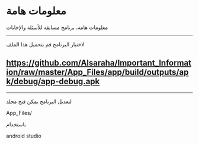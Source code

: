 # معلومات هامة
معلومات هامة، برنامج مسابقة للأسئلة والإجابات

----

لاختبار البرنامج قم بتحميل هذا الملف 

https://github.com/Alsaraha/Important_Information/raw/master/App_Files/app/build/outputs/apk/debug/app-debug.apk
----

----

لتعديل البرنامج يمكن فتح مجلد 

App_Files/ 

باستخدام

android studio
